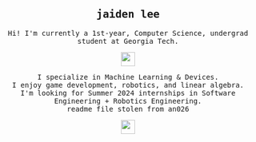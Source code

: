 <h2 align="center">
    <samp><b>jaiden lee</b></samp>
</h2>

<p align="center">
  <samp>
    Hi! I'm currently a 1st-year, Computer Science, undergrad student at Georgia Tech.
  </samp>
</p>

<p align="center">
  <samp>
    <img src="https://media.giphy.com/media/v1.Y2lkPTc5MGI3NjExY3h2Z2N3ODRueGRsbGZycDF5eHd4eGo0cjM5MnBjbml1bWoxdmI0ZCZlcD12MV9pbnRlcm5hbF9naWZfYnlfaWQmY3Q9Zw/vMTRAlMlmZ3inMFGXw/giphy.gif" width="28px">
  </samp>
</p>

<p align="center">
  <samp>
    I specialize in Machine Learning & Devices.
    <br>I enjoy game development, robotics, and linear algebra.
    <br>I'm looking for Summer 2024 internships in Software Engineering + Robotics Engineering.
    <br>readme file stolen from an026
  </samp>
</p>

<p align="center">
  <samp>
    <img src="https://media.giphy.com/media/v1.Y2lkPTc5MGI3NjExN3BrY3FnOGZ6MjVoYWFwN24xZDhtdHNhb2wzbmkxZHk1YzJwZ21heiZlcD12MV9pbnRlcm5hbF9naWZfYnlfaWQmY3Q9Zw/Vbu9Ud0Z6ibwjxTZYQ/giphy-downsized-large.gif" width="28px">
  </samp>
</p>
